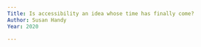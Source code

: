 ```yaml
---
Title: Is accessibility an idea whose time has finally come?
Author: Susan Handy
Year: 2020

---
```


